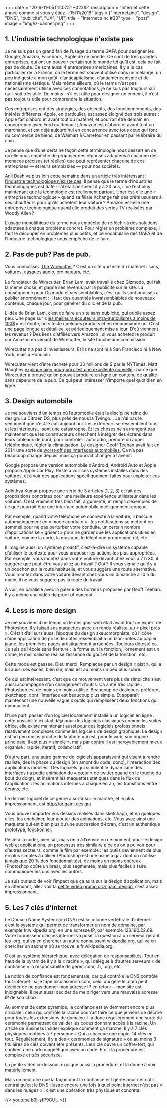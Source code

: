 +++
date = "2016-11-05T11:07:21+02:00"
description = "Internet cette année comme si vous y étiez - 05/11/2016"
tags = ["internetzinc", "design", "DNS", "publicité", "UX", "UI"]
title = "Internet zinc #30"
type = "post"
image = "img/iz-banner.png"
+++

## 1. L'industrie technologique n'existe pas

Je ne suis pas un grand fan de l’usage du terme GAFA pour désigner les Google, Amazon, Facebook, Apple de ce monde. Ce sont de très grandes entreprises, qui ont un pouvoir certain sur le monde tel qu’il est, cela ne fait pas de doute. Ce sont aussi 4 entreprises américaines. Il y a le cas particulier de la France, où le terme est souvent utilisé dans un mélange, un peu indigeste à mon goût, d’anticapitalisme, d’antiaméricanisme et de nationalisme étatique. Mais même ailleurs, où le terme n’est pas nécessairement utilisé avec ces connotations, je ne suis pas toujours sûr qu’il soit très utile. Du moins : s’il est utile pour désigner un ennemi, il n’est pas toujours utile pour comprendre la situation. 

Ces entreprises ont des stratégies, des objectifs, des fonctionnements, des intérêts différents. Apple, en particulier, est assez éloigné des trois autres : Apple fait d’abord et avant tout du matériel, et pourrait être demain en concurrence avec Ford ou Renault ; Amazon est d’abord et avant tout un marchand, et est déjà aujourd’hui en concurrence avec tous ceux qui font du commerce de biens, de Walmart à Carrefour en passant par le libraire du coin.

Je pense que d’une certaine façon cette terminologie nous dessert en ce qu’elle nous empêche de proposer des réponses adaptées à chacune des menaces précises (et réelles) que peut représenter chacune de ces entreprises — et leurs semblables — pour nos sociétés.

Anil Dash va plus loin cette semaine dans un article très intéressant : [l’industrie technologique n’existe pas](http://anildash.com/2016/08/there-is-no-technology-industry.html). Il pense que le terme d’industries technologiques est daté : s’il était pertinent il y a 20 ans, il ne l’est plus maintenant que la technologie est réellement partout. Uber est-elle une « entreprise technologique » quand sa filiale Xchange fait des prêts usuriers à ses chauffeurs pour qu’ils achètent leur voiture ? Amazon est-elle une entreprise technologique quand elle produit des séries TV réalisées par Woody Allen ?

L’usage monolithique du terme nous empêche de réfléchir à des solutions adaptées à chaque problème concret. Pour régler un problème complexe, il faut le découper en problèmes plus petits, et ce vocabulaire des GAFA et de l’Industrie technologique nous empêche de le faire.

## 2. Pas de pub? Pas de pub.

Vous connaissez [The Wirecutter](http://thewirecutter.com/) ? C’est un site qui teste du matériel : sacs, voitures, casques audio, ordinateurs, etc.

Le fondateur de Wirecutter, Brian Lam, avait travaillé chez Gizmodo, qui fait la même chose, et gagne ses revenus par la publicité sur le site. La conséquence pour Gizmodo et ses semblables, c’est qu’ils sont poussés à publier énormément : il faut des quantités invraisemblables de nouveaux contenus, chaque jour, pour générer du clic et de la pub.

L’idée de Brian Lam, c’est de faire un site sans publicité, qui publie assez peu. Une page sur « [les meilleurs écouteurs intra-auriculaires à moins de 100$](http://thewirecutter.com/reviews/best-100-in-ear-headphones/) » est écrite, on y teste quelques produits et en recommande un. C’est une page longue et détaillée, et périodiquement mise à jour. D’où viennent les revenus ? Des liens d’affiliés vers Amazon : si vous achetez le produit sur Amazon en venant de Wirecutter, le site touche une commission.

Wirecutter n’a pas d’investisseurs. Et ils ne sont ni à San Francisco ni à New York, mais à Honolulu.

Wirecutter vient d’être racheté pour 30 millions de $ par le NYTimes. Matt Haughey [explique bien pourquoi c’est une excellente nouvelle](https://15minutes.inthemorni.ng/the-nyt-buying-wirecutter-and-sweethome-is-so-much-more-amazing-than-you-think-d9c7a3d04482#.x4g1sg23n) : parce que Wirecutter a prouvé qu’on pouvait produire en ligne un contenu de qualité sans dépendre de la pub. Ce qui peut intéresser n’importe quel quotidien en ligne.

## 3. Design automobile

Je me souviens d’un temps où l’automobile était la discipline reine du design. La Citroën DS, plus près de nous la Twingo… Je n’ai pas le sentiment que c’est le cas aujourd’hui. Les extérieurs se ressemblent tous, et les intérieurs… sont une catastrophe. Et les choses ne s’arrangent pas maintenant que les constructeurs cherchent à intégrer des écrans dans leurs tableaux de bord, pour contrôler l’autoradio, prendre un appel téléphonique, régler la climatisation. Le designer Geoff Teehan avait fait en 2014 une sorte de [worst-off des interfaces automobiles](http://www.teehanlax.com/blog/the-state-of-in-car-ux). Ça n’a pas beaucoup changé depuis, mais ça pourrait changer à l’avenir.

Google propose une version automobile d’Android, Android Auto et Apple propose Apple Car Play. Reste à voir ces systèmes installés dans des voitures, et à voir des applications spécifiquement faites pour exploiter ces systèmes.

Adhithya Kumar propose une série de 3 articles ([1](https://uxdesign.cc/re-imagining-instrument-clusters-in-cars-be0bb4afd5b6#.63ixvnwqo), [2](https://uxdesign.cc/reimagining-in-car-ux-pt-2-designing-for-anxiety-2dfead1c45dd#.7vek56by8), [3](https://uxdesign.cc/reimagining-in-car-ux-pt-3-proactive-assistive-panels-e1d845d9e764#.a1xy8gy8b)) et fait des propositions concrètes pour une meilleure expérience utilisateur dans les voitures. C’est vraiment très bien fait, argumenté, et rempli d’exemples de ce que pourrait être une interface automobile intelligemment conçue.

Par exemple, quand votre téléphone se connecte à la voiture, il bascule automatiquement en « mode conduite » : les notifications se mettent en sommeil pour ne pas perturber votre conduite, un certain nombre d’applications se « grisent » pour ne garder que les applications utiles en voiture, comme la carte, la musique, le téléphone proprement dit, etc.

Il imagine aussi un système proactif, c’est-à-dire un système capable d’utiliser le contexte pour vous proposer les actions les plus appropriées. Par exemple, vous montez dans votre voiture devant chez vous à 7 h 30, il suggère que peut-être vous allez au travail ? Oui ? Il vous signale qu’il y a un bouchon sur la route habituelle, et vous suggère une route alternative. Vous montez dans votre voiture devant chez vous un dimanche à 10 h du matin, il ne vous suggère pas la route du travail.

À voir, en parallèle avec la galerie des horreurs proposée par Geoff Teehan. Il y a même une vidéo de proof of concept.

## 4. Less is more design

Je me souviens d’un temps où le designer web était avant tout un expert de Photoshop. Il y faisait ses maquettes avec un rendu réaliste, au « pixel près ». C’était d’ailleurs aussi l’époque du design skeuomorphiste, où l’icône d’une application de prise de notes ressemblait à un bloc-notes au papier jaune, les premières pages artistiquement arrachées. Toujours détesté ça. Je suis de l’école sans fioriture : la forme suit la fonction, l’ornement est un crime, le minimalisme réalise l’essence du goût et de la fonction, etc.

Cette mode est passée, Dieu merci. Remplacée par un design « plat », qui a lui aussi ses excès, bien sûr, mais est au moins un peu plus sobre.

Ce qui est intéressant, c’est que ce mouvement vers plus de simplicité s’est aussi accompagné d’un changement d’outils. Ça a été très rapide : Photoshop est de moins en moins utilisé. Beaucoup de designers préfèrent sketchapp, dont l’interface est beaucoup plus simple. Et apparaît maintenant une nouvelle vague d’outils qui remplissent deux fonctions qui manquaient.

D’une part, passer d’un logiciel localement installé à un logiciel en ligne : cette possibilité existait déjà pour des logiciels classiques comme les suites office, elle existe maintenant aussi pour des logiciels professionnels relativement complexes comme les logiciels de design graphique. Le design est un peu moins proche de la photo qui est, pour le web, son origine principale, il est plus « simple », mais par contre il est incroyablement mieux organisé : rapide, itératif, collaboratif.

D’autre part, une autre gamme de logiciels apparaissent qui visent à rendre réaliste, dès la phase du design (en amont du code, donc), l’interaction des applications mobiles.. Des logiciels qui simulent le dynamisme des interfaces (la petite animation du « cœur » de twitter quand on le touche du bout du doigt), et insèrent les maquettes statiques dans le flux de l’application : les animations internes à chaque écran, les transitions entre écrans, etc.

Le dernier logiciel de ce genre à sortir sur le marché, et le plus impressionnant, est http://origami.design/

Vous pouvez importer vos dessins réalisés dans sketchapp, et en quelques clics, les enchaîner, leur ajouter des animations, etc. Vous avez ainsi une maquette qui est bien plus qu’une succession d’écran, c’est un authentique prototype, fonctionnel.

Reste à la coder, bien sûr, mais on a à l’œuvre en ce moment, pour le design web et applications, un processus très similaire à ce qu’on a pu voir pour d’autres secteurs, comme le film par exemple : les outils deviennent de plus en plus simples à utiliser (Photoshop est une usine à gaz dont on n’utilise jamais que 20 % des fonctionnalités), de moins en moins onéreux (Photoshop coûte un bras), plus segmentés, mais plus faciles à faire communiquer les uns avec les autres.

Je suis curieux de voir l’impact que ça aura sur le design d’application, mais en attendant, allez voir la [petite vidéo promo d’Origami.design](http://origami.design/tutorials/getting-started/Getting-Started.html), c’est assez impressionnant.

## 5. Les 7 clés d’internet

Le Domain Name System (ou DNS) est la colonne vertébrale d’internet : c’est le système qui permet de transformer un nom de domaine, par exemple fr.wikipedia.org, en une adresse IP, par exemple 123.190.22.69. Votre fournisseur d’accès internet va poser la question à un serveur gérant les .org, qui va en chercher un autre connaissant wikipedia.org, qui va en chercher un sachant où se trouve le fr.wikipedia.org.

C’est un système hiérarchique, avec délégation de responsabilités. Tout en haut de la pyramide il y a la « racine », qui délègue à d’autres serveurs « de confiance » la responsabilité de gérer .com, .fr, .org, etc.

La notion de confiance est fondamentale, car qui contrôle le DNS contrôle tout internet : si je tape nicolasmorin.com, celui qui gère le .com peut décider de ne pas donner mon adresse IP en retour — mon site est injoignable. Il peut aussi décider de me diriger vers une mauvaise adresse IP de son choix.

Au sommet de cette pyramide, la confiance est évidemment encore plus cruciale : celui qui contrôle la racine pourrait faire ce que je viens de décrire pour *toutes* les extensions de domaine. Il a donc régulièrement une sorte de cérémonie permettant de valider les codes donnant accès à la racine. Un article de Business Insider explique comment ça marche. Il y a 7 clés physiques confiées à 7 personnes. Qui a chacune une copie. 14 clés en tout. Régulièrement, il y a des « cérémonies de signature » où au moins 3 titulaires de clés doivent être présents. Leur clé ouvre un coffre-fort, qui contient une carte magnétique avec un code. Etc. : la procédure est complexe et très sécurisée.

La petite vidéo ci-dessous explique aussi la procédure, et la donne à voir matériellement.

Mais on peut dire que la façon dont la confiance est gérée pour cet outil central qu’est le DNS illustre encore une fois à quel point internet n’est pas « dans les nuages » : c’est une opération très physique et concrète.

{{< youtube b9j-sfP9GUU >}}

